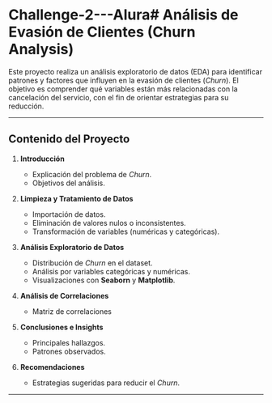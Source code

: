 # Challenge-2---Alura# Análisis de Evasión de Clientes (Churn Analysis)

Este proyecto realiza un análisis exploratorio de datos (EDA) para identificar patrones y factores que influyen en la evasión de clientes (*Churn*).
El objetivo es comprender qué variables están más relacionadas con la cancelación del servicio, con el fin de orientar estrategias para su reducción.

---

## Contenido del Proyecto

1. **Introducción**
   - Explicación del problema de *Churn*.
   - Objetivos del análisis.

2. **Limpieza y Tratamiento de Datos**
   - Importación de datos.
   - Eliminación de valores nulos o inconsistentes.
   - Transformación de variables (numéricas y categóricas).

3. **Análisis Exploratorio de Datos**
   - Distribución de *Churn* en el dataset.
   - Análisis por variables categóricas y numéricas.
   - Visualizaciones con **Seaborn** y **Matplotlib**.

4. **Análisis de Correlaciones**
   - Matriz de correlaciones

5. **Conclusiones e Insights**
   - Principales hallazgos.
   - Patrones observados.

6. **Recomendaciones**
   - Estrategias sugeridas para reducir el *Churn*.

---
